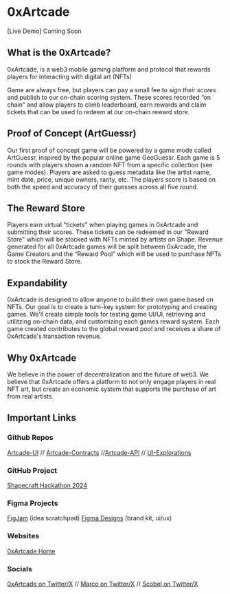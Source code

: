 # 0xArtcade

[Live Demo] Coming Soon

## What is the 0xArtcade?

0xArtcade, is a web3 mobile gaming platform and protocol that rewards players for interacting with digital art (NFTs)

Game are always free, but players can pay a small fee to *sign their scores* and publish to our on-chain scoring system. These scores recorded “on chain” and allow players to climb leaderboard, earn rewards and claim tickets that can be used to redeem at our on-chain reward store.

## Proof of Concept (ArtGuessr)

Our first proof of concept game will be powered by a game mode called ArtGuessr, inspired by the popular online game GeoGuessr. Each game is 5 rounds with players shown a random NFT from a specific collection (see game modes). Players are asked to guess metadata like the artist name, mint date, price, unique owners, rarity, etc. The players score is based on both the speed and accuracy of their guesses across all five round. 

## The Reward Store

Players earn virtual "tickets" when playing games in 0xArtcade and submitting their scores. These tickets can be redeemed in our "Reward Store" which will be stocked with NFTs minted by artists on Shape. Revenue generated for all 0xArtcade games will be split between 0xArcade, the Game Creators and the “Reward Pool” which will be used to purchase NFTs to stock the Reward Store.

## Expandability

0xArtcade is designed to allow anyone to build their own game based on NFTs. Our goal is to create a turn-key system for prototyping and creating games. We'll create simple tools for testing game UI/UI, retrieving and utilitzing on-chain data, and customizing each games reward system. Each game created contributes to the global reward pool and receives a share of 0xArtcade's transaction revenue.

## Why 0xArtcade

We believe in the power of decentralization and the future of web3. We believe that 0xArtcade offers a platform to not only engage players in real NFT art, but create an economic system that supports the purchase of art from real artists. 

## Important Links

### Github Repos
[Artcade-UI](https://https://github.com/0xartcade/artcade-ui) // [Artcade-Contracts](https://github.com/0xartcade/artcade-contracts) //[Artcade-API](https://github.com/0xartcade/artcade-api) // [UI-Explorations](https://github.com/0xartcade/ui-explorations)

### GitHub Project

[Shapecraft Hackathon 2024](https://github.com/orgs/0xartcade/projects/4)

### Figma Projects

[FigJam](https://www.figma.com/board/3tgHrRXkWg9ghDdjumhHi0/0xArtCade---Figjam?node-id=0-1&t=l5I3tiwjLWlxFcSz-1) (idea scratchpad)
[Figma Designs](https://www.figma.com/design/Vwq3VcuZgdpqECNxdNbr47/0xArtcade---Designs?node-id=61-105&t=ZMXJEt10GI4ho7Va-1) (brand kit, ui/ux)

### Websites

[0xArtcade Home](www.0xartcade.xyz)


### Socials

[0xArtcade on Twitter/X](www.x.com/0xartcade) // [Marco on Twitter/X](https://x.com/mpeyfuss) // [Scobel on Twitter/X](https://x.com/scobelverse)
